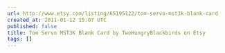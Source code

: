 ```yaml
---
url: http://www.etsy.com/listing/65195122/tom-servo-mst3k-blank-card
created_at: 2011-01-12 15:07 UTC
published: false
title: Tom Servo MST3K Blank Card by TwoHungryBlackbirds on Etsy
tags: []
---
```



